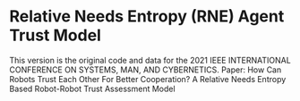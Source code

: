 # Relative Needs Entropy (RNE) Agent Trust Model
This version is the original code and data for the 2021 IEEE INTERNATIONAL CONFERENCE ON SYSTEMS, MAN, AND CYBERNETICS. Paper: How Can Robots Trust Each Other For Better Cooperation? A Relative Needs Entropy Based Robot-Robot Trust Assessment Model
